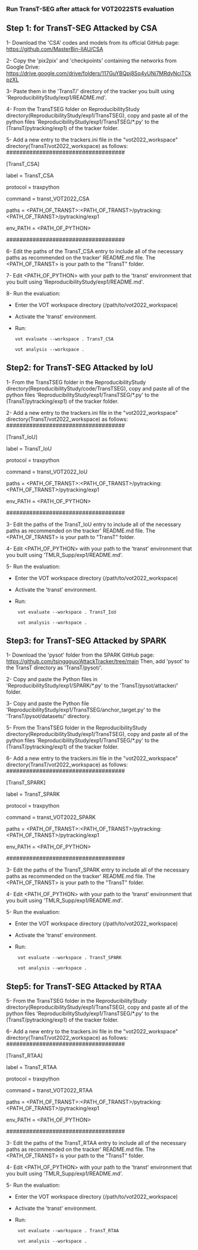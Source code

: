 ### Run TransT-SEG after attack for VOT2022STS evaluation

## Step 1: for TransT-SEG Attacked by CSA

1- Download the 'CSA' codes and models from its official GitHub page: https://github.com/MasterBin-IIAU/CSA

2- Copy the 'pix2pix' and 'checkpoints' containing the networks from Google Drive: https://drive.google.com/drive/folders/117GuYBQpj8Sq4yUNj7MRdyNciTCkpzXL

3- Paste them in the 'TransT/' directory of the tracker you built using 'ReproducibilityStudy/exp1/README.md'. 

4- From the TransTSEG folder on ReproducibilityStudy directory(ReproducibilityStudy/exp1/TransTSEG), copy and paste all of the python files 'ReproducibilityStudy/exp1/TransTSEG/*.py' to the (TransT/pytracking/exp1) of the tracker folder.

5- Add a new entry to the trackers.ini file in the "vot2022_workspace" directory(TransT/vot2022_workspace) as follows:
####################################

[TransT_CSA]  

label = TransT_CSA

protocol = traxpython

command =  transt_VOT2022_CSA

paths = <PATH_OF_TRANST>:<PATH_OF_TRANST>/pytracking:<PATH_OF_TRANST>/pytracking/exp1

env_PATH = <PATH_OF_PYTHON>

####################################

6- Edit the paths of the TransT_CSA entry to include all of the necessary paths as recommended on the tracker' README.md file.  The <PATH_OF_TRANST> is your path to the "TransT" folder.

7- Edit <PATH_OF_PYTHON> with your path to the 'transt' environment that you built using 'ReproducibilityStudy/exp1/README.md'. 

8- Run the evaluation:

+ Enter the VOT workspace directory (/path/to/vot2022_workspace)

+ Activate the 'transt' environment. 

+ Run:
  
    ```
    vot evaluate --workspace . TransT_CSA
    
    vot analysis --workspace .
    
    ```

## Step2: for TransT-SEG Attacked by IoU

1- From the TransTSEG folder in the ReproducibilityStudy directory(ReproducibilityStudy/code/TransTSEG), copy and paste all of the python files 'ReproducibilityStudy/exp1/TransTSEG/*.py' to the (TransT/pytracking/exp1) of the tracker folder.

2- Add a new entry to the trackers.ini file in the "vot2022_workspace" directory(TransT/vot2022_workspace) as follows:
####################################

[TransT_IoU]  

label = TransT_IoU

protocol = traxpython

command =  transt_VOT2022_IoU

paths = <PATH_OF_TRANST>:<PATH_OF_TRANST>/pytracking:<PATH_OF_TRANST>/pytracking/exp1

env_PATH = <PATH_OF_PYTHON>

####################################

3- Edit the paths of the TransT_IoU entry to include all of the necessary paths as recommended on the tracker' README.md file.  The <PATH_OF_TRANST> is your path to "TransT" folder.

4- Edit <PATH_OF_PYTHON> with your path to the 'transt' environment that you built  using 'TMLR_Supp/exp1/README.md'. 

5- Run the evaluation:

+ Enter the VOT workspace directory (/path/to/vot2022_workspace)
    
+ Activate the 'transt' environment. 
    
+ Run:

  ```
   vot evaluate --workspace . TransT_IoU
  
   vot analysis --workspace .
  
  ```

## Step3: for TransT-SEG Attacked by SPARK

1- Download the 'pysot' folder from the SPARK GitHub page: https://github.com/tsingqguo/AttackTracker/tree/main 
Then, add 'pysot' to the TransT directory as 'TransT/pysot/'.

2- Copy and paste the Python files in 'ReproducibilityStudy/exp1/SPARK/*.py' to the 'TransT/pysot/attacker/' folder. 

3- Copy and paste the Python file 'ReproducibilityStudy/exp1/TransTSEG/anchor_target.py' to the 'TransT/pysot/datasets/' directory. 

5- From the TransTSEG folder in the ReproducibilityStudy directory(ReproducibilityStudy/exp1/TransTSEG), copy and paste all of the python files 'ReproducibilityStudy/exp1/TransTSEG/*.py' to the (TransT/pytracking/exp1) of the tracker folder.

6- Add a new entry to the trackers.ini file in the "vot2022_workspace" directory(TransT/vot2022_workspace) as follows:
####################################

[TransT_SPARK]  

label = TransT_SPARK

protocol = traxpython

command =  transt_VOT2022_SPARK

paths = <PATH_OF_TRANST>:<PATH_OF_TRANST>/pytracking:<PATH_OF_TRANST>/pytracking/exp1

env_PATH = <PATH_OF_PYTHON>

####################################

3- Edit the paths of the TransT_SPARK entry to include all of the necessary paths as recommended on the tracker' README.md file.  The <PATH_OF_TRANST> is your path to the "TransT" folder.

4- Edit <PATH_OF_PYTHON> with your path to the 'transt' environment that you built  using 'TMLR_Supp/exp1/README.md'. 

5- Run the evaluation:

+ Enter the VOT workspace directory (/path/to/vot2022_workspace)
    
+ Activate the 'transt' environment. 
    
+ Run:
  
  ```
   vot evaluate --workspace . TransT_SPARK
  
   vot analysis --workspace . 
   ```


## Step5: for TransT-SEG Attacked by RTAA


5- From the TransTSEG folder in the ReproducibilityStudy directory(ReproducibilityStudy/exp1/TransTSEG), copy and paste all of the python files 'ReproducibilityStudy/exp1/TransTSEG/*.py' to the (TransT/pytracking/exp1) of the tracker folder.

6- Add a new entry to the trackers.ini file in the "vot2022_workspace" directory(TransT/vot2022_workspace) as follows:
####################################

[TransT_RTAA]  

label = TransT_RTAA

protocol = traxpython

command =  transt_VOT2022_RTAA

paths = <PATH_OF_TRANST>:<PATH_OF_TRANST>/pytracking:<PATH_OF_TRANST>/pytracking/exp1

env_PATH = <PATH_OF_PYTHON>

####################################

3- Edit the paths of the TransT_RTAA entry to include all of the necessary paths as recommended on the tracker' README.md file.  The <PATH_OF_TRANST> is your path to the "TransT" folder.

4- Edit <PATH_OF_PYTHON> with your path to the 'transt' environment that you built  using 'TMLR_Supp/exp1/README.md'. 

5- Run the evaluation:

+ Enter the VOT workspace directory (/path/to/vot2022_workspace)
    
+ Activate the 'transt' environment. 
    
+ Run:
  ```
   vot evaluate --workspace . TransT_RTAA
  
   vot analysis --workspace . 
   ```

